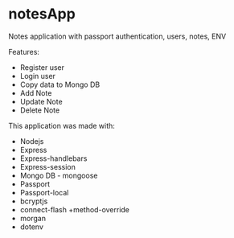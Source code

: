 # notesApp

Notes application with passport authentication, users, notes, ENV

Features:
* Register user
* Login user
* Copy data to Mongo DB
* Add Note
* Update Note
* Delete Note


This application was made with:
+ Nodejs
+ Express
+ Express-handlebars
+ Express-session
+ Mongo DB - mongoose
+ Passport
+ Passport-local
+ bcryptjs
+ connect-flash
+method-override
+ morgan
+ dotenv
